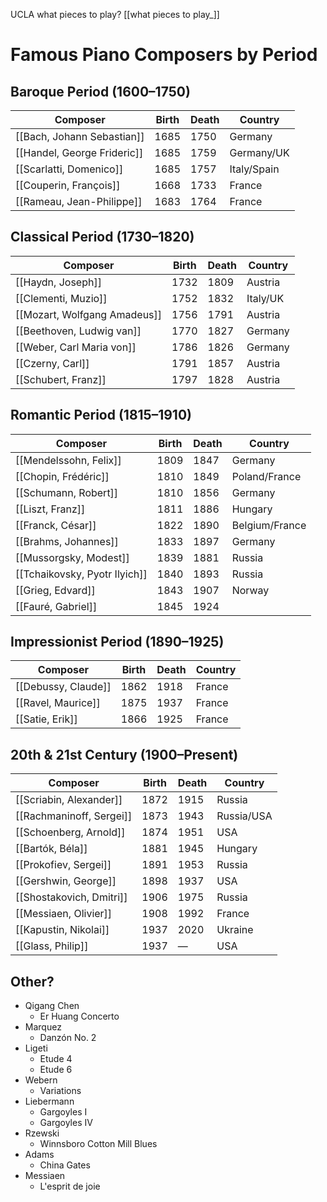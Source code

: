 UCLA what pieces to play? [[what pieces to play_]]

# Famous Piano Composers by Period

## Baroque Period (1600–1750)
| Composer              | Birth | Death | Country     |
| --------------------- | ----- | ----- | ----------- |
| [[Bach, Johann Sebastian]]         | 1685  | 1750  | Germany     |
| [[Handel, George Frideric]] | 1685  | 1759  | Germany/UK  |
| [[Scarlatti, Domenico]] | 1685  | 1757  | Italy/Spain |
| [[Couperin, François]]  | 1668  | 1733  | France      |
| [[Rameau, Jean-Philippe]] | 1683  | 1764  | France      |

## Classical Period (1730–1820)
| Composer                 | Birth | Death | Country  |
| ------------------------ | ----- | ----- | -------- |
| [[Haydn, Joseph]]         | 1732  | 1809  | Austria  |
| [[Clementi, Muzio]]       | 1752  | 1832  | Italy/UK |
| [[Mozart, Wolfgang Amadeus]] | 1756  | 1791  | Austria  |
| [[Beethoven, Ludwig van]] | 1770  | 1827  | Germany  |
| [[Weber, Carl Maria von]] | 1786  | 1826  | Germany  |
| [[Czerny, Carl]]          | 1791  | 1857  | Austria  |
| [[Schubert, Franz]]       | 1797  | 1828  | Austria  |

## Romantic Period (1815–1910)
| Composer                     | Birth | Death | Country        |
| ---------------------------- | ----- | ----- | -------------- |
| [[Mendelssohn, Felix]]        | 1809  | 1847  | Germany        |
| [[Chopin, Frédéric]]          | 1810  | 1849  | Poland/France  |
| [[Schumann, Robert]]          | 1810  | 1856  | Germany        |
| [[Liszt, Franz]]              | 1811  | 1886  | Hungary        |
| [[Franck, César]]             | 1822  | 1890  | Belgium/France |
| [[Brahms, Johannes]]          | 1833  | 1897  | Germany        |
| [[Mussorgsky, Modest]]        | 1839  | 1881  | Russia         |
| [[Tchaikovsky, Pyotr Ilyich]] | 1840  | 1893  | Russia         |
| [[Grieg, Edvard]]             | 1843  | 1907  | Norway         |
| [[Fauré, Gabriel]]            | 1845  | 1924  |                |

## Impressionist Period (1890–1925)
| Composer           | Birth | Death | Country |
| ------------------ | ----- | ----- | ------- |
| [[Debussy, Claude]] | 1862  | 1918  | France  |
| [[Ravel, Maurice]]  | 1875  | 1937  | France  |
| [[Satie, Erik]]     | 1866  | 1925  | France  |

## 20th & 21st Century (1900–Present)
| Composer                | Birth | Death | Country    |
| ----------------------- | ----- | ----- | ---------- |
| [[Scriabin, Alexander]]  | 1872  | 1915  | Russia     |
| [[Rachmaninoff, Sergei]] | 1873  | 1943  | Russia/USA |
| [[Schoenberg, Arnold]]   | 1874  | 1951  | USA        |
| [[Bartók, Béla]]         | 1881  | 1945  | Hungary    |
| [[Prokofiev, Sergei]]    | 1891  | 1953  | Russia     |
| [[Gershwin, George]]     | 1898  | 1937  | USA        |
| [[Shostakovich, Dmitri]] | 1906  | 1975  | Russia     |
| [[Messiaen, Olivier]]    | 1908  | 1992  | France     |
| [[Kapustin, Nikolai]]    | 1937  | 2020  | Ukraine    |
| [[Glass, Philip]]        | 1937  | —     | USA        |


## Other?
- Qigang Chen
	- Er Huang Concerto
- Marquez
	- Danzón No. 2
- Ligeti
	- Etude 4
	- Etude 6
- Webern
	- Variations
- Liebermann 
	- Gargoyles I 
	- Gargoyles IV
- Rzewski
	- Winnsboro Cotton Mill Blues
- Adams
	- China Gates
- Messiaen
	- L'esprit de joie